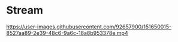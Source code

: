# Stream


https://user-images.githubusercontent.com/92657900/151650015-8527aa89-2e39-48c6-9a6c-18a8b953378e.mp4
